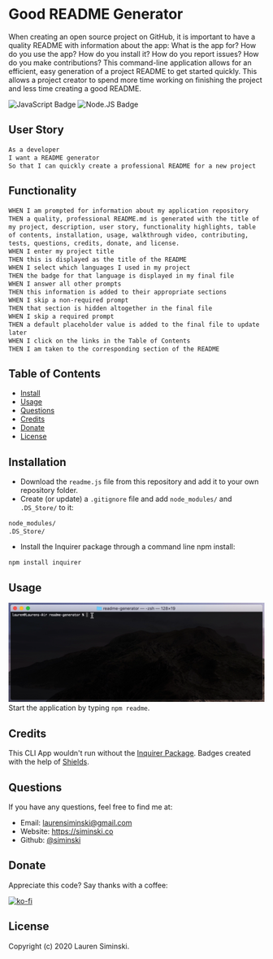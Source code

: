 # Good README Generator
When creating an open source project on GitHub, it is important to have a quality README with information about the app: What is the app for? How do you use the app? How do you install it? How do you report issues? How do you make contributions? This command-line application allows for an efficient, easy generation of a project README to get started quickly. This allows a project creator to spend more time working on finishing the project and less time creating a good README.

![JavaScript Badge](https://img.shields.io/badge/-JavaScript-539436) ![Node.JS Badge](https://img.shields.io/badge/-Node.JS-CF1848)  


## User Story
```
As a developer
I want a README generator
So that I can quickly create a professional README for a new project
```


## Functionality
```
WHEN I am prompted for information about my application repository
THEN a quality, professional README.md is generated with the title of my project, description, user story, functionality highlights, table of contents, installation, usage, walkthrough video, contributing, tests, questions, credits, donate, and license. 
WHEN I enter my project title 
THEN this is displayed as the title of the README 
WHEN I select which languages I used in my project 
THEN the badge for that language is displayed in my final file 
WHEN I answer all other prompts 
THEN this information is added to their appropriate sections 
WHEN I skip a non-required prompt 
THEN that section is hidden altogether in the final file 
WHEN I skip a required prompt 
THEN a default placeholder value is added to the final file to update later 
WHEN I click on the links in the Table of Contents 
THEN I am taken to the corresponding section of the README
```


## Table of Contents 
* [Install](#installation)
* [Usage](#usage)    
* [Questions](#questions) 
* [Credits](#credits)
* [Donate](#donate)
* [License](#license) 


## Installation
* Download the `readme.js` file from this repository and add it to your own repository folder.
* Create (or update) a `.gitignore` file and add `node_modules/` and `.DS_Store/` to it:
```
node_modules/
.DS_Store/
```
* Install the Inquirer package through a command line npm install:
```
npm install inquirer
```


## Usage
![Application Screenshot](img/node-readme.gif)
Start the application by typing `npm readme`.     


## Credits
This CLI App wouldn't run without the [Inquirer Package](https://github.com/SBoudrias/Inquirer.js). Badges created with the help of [Shields](https://shields.io). 


## Questions
If you have any questions, feel free to find me at:
* Email: laurensiminski@gmail.com
* Website: https://siminski.co
* Github: [@siminski](https://github.com/siminski)


## Donate
Appreciate this code? Say thanks with a coffee:

[![ko-fi](https://www.ko-fi.com/img/githubbutton_sm.svg)](https://ko-fi.com/W7W21YVJJ)


## License
Copyright (c) 2020 Lauren Siminski.